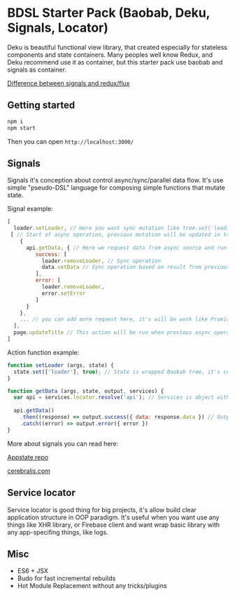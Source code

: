 # BDSL Starter Pack (Baobab, Deku, Signals, Locator) 

Deku is beautiful functional view library, that created especially for stateless components and state containers.
Many peoples well know Redux, and Deku recommend use it as container, but this starter pack use baobab and signals as container.

[Difference between signals and redux/flux](http://www.christianalfoni.com/articles/2015_11_16_Flux-vs-Single-State-Tree)

## Getting started

```js
npm i
npm start
```

Then you can open `http://localhost:3000/`

## Signals

Signals it's conception about control async/sync/parallel data flow.
It's use simple "pseudo-DSL" language for composing simple functions that mutate state.

Signal example:

```js
[
  loader.setLoader, // Here you want sync mutation like tree.set('loading', 'true')
 [ // Start of async operation, previous mutation will be updated in tree
    {
      api.getData, { // Here we request data from async source and run success/error output function with results: output.success({ data: data})
         success: [
           loader.removeLoader, // Sync operation
           data.setData // Sync operation based on result from previous function
         ],
         error: [
           loader.removeLoader, 
           error.setError
         ]
      }
    },
    ... // you can add more request here, it's will be work like Promise.all, but outputs actions don't wait when end all async operations end
  ],
  page.updateTitle // This action will be run when previous async operations end
]
```

Action function example:

```js
function setLoader (args, state) {
  state.set(['loader'], true); // State is wrapped Baobab tree, it's contains all baobab methods
}

function getData (args, state, output, services) {
  var api = services.locator.resolve('api'); // Services is object with app context things like API service, or Logger.
  
  api.getData()
    .then((response) => output.success({ data: response.data }) // Output is function that accept object to extend args
    .catch((error) => output.error({ error })
}
```

More about signals you can read here:

[Appstate repo](https://github.com/markuplab/appstate)

[cerebraljs.com](http://cerebraljs.com)

## Service locator

Service locator is good thing for big projects, it's allow build clear application structure in OOP paradigm.
It's useful when you want use any things like XHR library, or Firebase client and want wrap basic library with any app-specifing things, like logs.

## Misc

- ES6 + JSX
- Budo for fast incremental rebuilds
- Hot Module Replacement without any tricks/plugins
